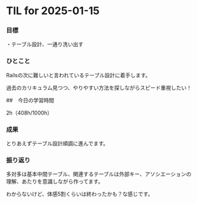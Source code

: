 # TIL for 2025-01-15

### 目標

・テーブル設計、一通り洗い出す

### ひとこと

Railsの次に難しいと言われているテーブル設計に着手します。

過去のカリキュラム見つつ、やりやすい方法を探しながらスピード重視したい！

##　今日の学習時間

2h（408h/1000h）


### 成果

とりあえずテーブル設計順調に進んでます。


### 振り返り


多対多は基本中間テーブル、関連するテーブルは外部キー、アソシエーションの理解、あたりを意識しながら作ってます。

わからないけど、体感5割くらいは終わったかも？な感じです。
